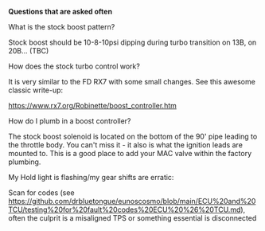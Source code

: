 **Questions that are asked often**

What is the stock boost pattern?

Stock boost should be 10-8-10psi dipping during turbo transition on 13B, on 20B... (TBC)

How does the stock turbo control work?

It is very similar to the FD RX7 with some small changes. See this awesome classic write-up:

https://www.rx7.org/Robinette/boost_controller.htm

How do I plumb in a boost controller?

The stock boost solenoid is located on the bottom of the 90' pipe leading to the throttle body. You can't miss it - it also is what the ignition leads are mounted to. This is a good place to add your MAC valve within the factory plumbing. 

My Hold light is flashing/my gear shifts are erratic:

Scan for codes (see https://github.com/drbluetongue/eunoscosmo/blob/main/ECU%20and%20TCU/testing%20for%20fault%20codes%20ECU%20%26%20TCU.md), often the culprit is a misaligned TPS or something essential is disconnected
